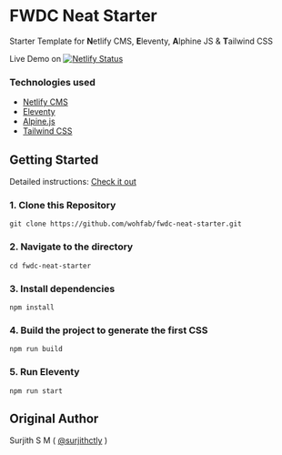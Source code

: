 # FWDC Neat Starter

Starter Template for **N**etlify CMS, **E**leventy, **A**lphine JS & **T**ailwind CSS

Live Demo on [![Netlify Status](https://api.netlify.com/api/v1/badges/ad35259d-e9f7-49f9-a8d8-ee342d8bb2e3/deploy-status)](https://app.netlify.com/sites/fwdc-neat-starter/deploys)

### Technologies used

- [Netlify CMS](https://www.netlifycms.org/)
- [Eleventy](https://www.11ty.dev/)
- [Alpine.js](https://github.com/alpinejs/alpine)
- [Tailwind CSS](https://tailwindcss.com/)

## Getting Started

Detailed instructions: [Check it out](https://blog.surjithctly.in/neat-stack-create-a-static-website-with-netlify-cms-eleventy-alpinejs-and-tailwindcss)

### 1\. Clone this Repository

```
git clone https://github.com/wohfab/fwdc-neat-starter.git
```

### 2\. Navigate to the directory

```
cd fwdc-neat-starter
```

### 3\. Install dependencies

```
npm install
```

### 4\. Build the project to generate the first CSS

```
npm run build
```

### 5\. Run Eleventy

```
npm run start
```

## Original Author

Surjith S M ( [@surjithctly](https://surjithctly.in/) )
